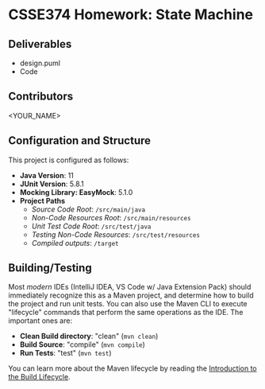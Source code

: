 # CSSE374 Homework: State Machine

## Deliverables
- design.puml
- Code

## Contributors
<YOUR_NAME>

## Configuration and Structure 

This project is configured as follows:

- **Java Version**: 11 
- **JUnit Version**: 5.8.1
- **Mocking Library: EasyMock**: 5.1.0
- **Project Paths**
  - *Source Code Root*: `/src/main/java`
  - *Non-Code Resources Root*: `/src/main/resources`
  - *Unit Test Code Root*: `/src/test/java`
  - *Testing Non-Code Resources*: `/src/test/resources`
  - *Compiled outputs*: `/target`

## Building/Testing

Most _modern_ IDEs (IntelliJ IDEA, VS Code w/ Java Extension Pack) should immediately recognize this as a Maven project,
and determine how to build the project and run unit tests. You can also use the Maven CLI to execute "lifecycle" commands
that perform the same operations as the IDE. The important ones are:
 
- **Clean Build directory**: "clean" (`mvn clean`)
- **Build Source**: "compile" (`mvn compile`)
- **Run Tests**: "test" (`mvn test`)

You can learn more about the Maven lifecycle by reading the [Introduction to the Build Lifecycle](https://maven.apache.org/guides/introduction/introduction-to-the-lifecycle.html).
